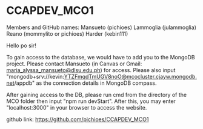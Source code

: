 # CCAPDEV_MCO1

Members and GitHub names:
Mansueto (pichioes)
Lammoglia (julammoglia)
Reano (mommylito or pichioes)
Harder (kebin111)

Hello po sir!

To gain access to the database, we would have to add you to the MongoDB project. Please contact Mansueto (in Canvas or Gmail: maria_alyssa_mansueto@dlsu.edu.ph) for access. 
Please also input "mongodb+srv://kevin:YTZFmqdTmUGV8noO@mcocluster.cjayw.mongodb.net/appdb" as the connection details in MongoDB compass.

After gaining access to the DB, please run cmd from the directory of the MCO folder then input "npm run devStart".
After this, you may enter "localhost:3000" in your browser to access the website.

github link: https://github.com/pichioes/CCAPDEV_MCO1
